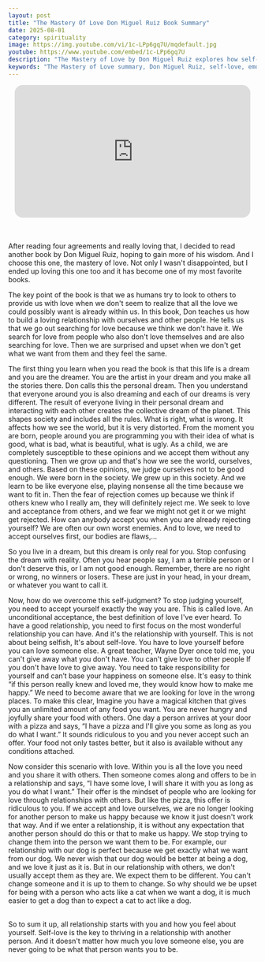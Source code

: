 ```yaml
---
layout: post
title: "The Mastery Of Love Don Miguel Ruiz Book Summary"
date: 2025-08-01
category: spirituality
image: https://img.youtube.com/vi/1c-LPp6gq7U/mqdefault.jpg
youtube: https://www.youtube.com/embed/1c-LPp6gq7U
description: "The Mastery of Love by Don Miguel Ruiz explores how self-love and acceptance are the keys to building healthy, meaningful relationships without fear, judgment, or dependency."
keywords: "The Mastery of Love summary, Don Miguel Ruiz, self-love, emotional healing, spiritual relationships, unconditional love, personal growth, relationship advice, book summary"
---
```


<div style="display: flex; justify-content: center; margin-bottom: 20px;">
  <div style="aspect-ratio: 16 / 9; width: 95%; max-width: 700px; position: relative;">
    <iframe 
      src="https://www.youtube.com/embed/1c-LPp6gq7U"
      title="YouTube video player"
      allowfullscreen
      frameborder="0"
      style="position: absolute; inset: 0; width: 100%; height: 100%; border-radius: 16px;">
    </iframe>
  </div>
</div>

<div style="height: 15px;"></div>
<!-- ..................................................................... -->

After reading four agreements and really loving that, I decided to read another book by Don Miguel Ruiz, hoping to gain more of his wisdom. And I choose this one, the mastery of love. Not only I wasn't disappointed, but I ended up loving this one too and it has become one of my most favorite books.


The key point of the book is that we as humans try to look to others to provide us with love when we don't seem to realize that all the love we could possibly want is already within us. In this book, Don teaches us how to build a loving relationship with ourselves and other people. He tells us that we go out searching for love because we think we don't have it. We search for love from people who also don't love themselves and are also searching for love. Then we are surprised and upset when we don't get what we want from them and they feel the same.


The first thing you learn when you read the book is that this life is a dream and you are the dreamer. You are the artist in your dream and you make all the stories there. Don calls this the personal dream. Then you understand that everyone around you is also dreaming and each of our dreams is very different. The result of everyone living in their personal dream and interacting with each other creates the collective dream of the planet. This shapes society and includes all the rules. What is right, what is wrong. It affects how we see the world, but it is very distorted. From the moment you are born, people around you are programming you with their idea of what is good, what is bad, what is beautiful, what is ugly. As a child, we are completely susceptible to these opinions and we accept them without any questioning. Then we grow up and that's how we see the world, ourselves, and others. Based on these opinions, we judge ourselves not to be good enough. We were born in the society. We grew up in this society. And we learn to be like everyone else, playing nonsense all the time because we want to fit in. Then the fear of rejection comes up because we think if others knew who I really am, they will definitely reject me. We seek to love and acceptance from others, and we fear we might not get it or we might get rejected. How can anybody accept you when you are already rejecting yourself? We are often our own worst enemies. And to love, we need to accept ourselves first, our bodies are flaws,…


So you live in a dream, but this dream is only real for you. Stop confusing the dream with reality. Often you hear people say, I am a terrible person or I don't deserve this, or I am not good enough. Remember, there are no right or wrong, no winners or losers. These are just in your head, in your dream, or whatever you want to call it.


Now, how do we overcome this self-judgment? To stop judging yourself, you need to accept yourself exactly the way you are. This is called love. An unconditional acceptance, the best definition of love I've ever heard. To have a good relationship, you need to first focus on the most wonderful relationship you can have. And it's the relationship with yourself. This is not about being selfish, It's about self-love. You have to love yourself before you can love someone else. A great teacher, Wayne Dyer once told me, you can't give away what you don't have. You can't give love to other people If you don't have love to give away. You need to take responsibility for yourself and can’t base your happiness on someone else. It's easy to think “if this person really knew and loved me, they would know how to make me happy.” We need to become aware that we are looking for love in the wrong places. To make this clear, Imagine you have a magical kitchen that gives you an unlimited amount of any food you want. You are never hungry and joyfully share your food with others. One day a person arrives at your door with a pizza and says, “I have a pizza and I'll give you some as long as you do what I want.” It sounds ridiculous to you and you never accept such an offer. Your food not only tastes better, but it also is available without any conditions attached.


Now consider this scenario with love. Within you is all the love you need and you share it with others. Then someone comes along and offers to be in a relationship and says, “I have some love, I will share it with you as long as you do what I want.” Their offer is the mindset of people who are looking for love through relationships with others. But like the pizza, this offer is ridiculous to you. If we accept and love ourselves, we are no longer looking for another person to make us happy because we know it just doesn't work that way. And if we enter a relationship, it is without any expectation that another person should do this or that to make us happy. We stop trying to change them into the person we want them to be. For example, our relationship with our dog is perfect because we get exactly what we want from our dog. We never wish that our dog would be better at being a dog, and we love it just as it is. But in our relationship with others, we don't usually accept them as they are. We expect them to be different. You can't change someone and it is up to them to change. So why should we be upset for being with a person who acts like a cat when we want a dog, it is much easier to get a dog than to expect a cat to act like a dog.

<br>
So to sum it up, all relationship starts with you and how you feel about yourself. Self-love is the key to thriving in a relationship with another person. And it doesn't matter how much you love someone else, you are never going to be what that person wants you to be.


